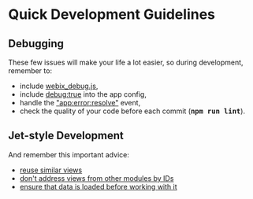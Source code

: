 # Quick Development Guidelines

## Debugging

These few issues will make your life a lot easier, so during development, remember to: 

- include [webix_debug.js](https://blog.webix.com/ui-development-and-debug-with-webix-js/),
- include [debug:true](details/app_config.md#debug) into the app config,
- handle the ["app:error:resolve"](details/inner_events.md#err_resolve) event,
- check the quality of your code before each commit (<span style="font-family:Consolas,monospace"><b>npm run lint</b></span>).

## Jet-style Development

And remember this important advice:

- [reuse similar views](details.md#class_views)
- [don't address views from other modules by IDs](details/events.md)
- [ensure that data is loaded before working with it](details/async.md)